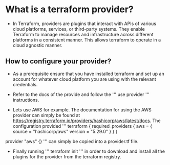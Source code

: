 # What is a terraform provider?

- In Terraform, providers are plugins that interact with APIs of various cloud platforms, services, or third-party systems. They enable Terraform to manage resources and infrastructure across different platforms in a consistent manner. This allows terraform to operate in a cloud agnostic manner.

## How to configure your provider?

- As a prerequisite ensure that you have installed terraform and set up an account for whatever cloud platform you are using with the relevant credentials.

- Refer to the docs of the provide and follow the ''' use provider ''' instructions.

- Lets use AWS for example. The documentation for using the AWS provider can simply be found at https://registry.terraform.io/providers/hashicorp/aws/latest/docs. The configuration provided ''' terraform {
  required_providers {
  aws = {
  source = "hashicorp/aws"
  version = "5.29.0"
  }
  }
  }

provider "aws" {} ''' can simply be copied into a provider.tf file.

- Finally running ''' terraform init ''' in order to download and install all the plugins for the provider from the terraform registry.
